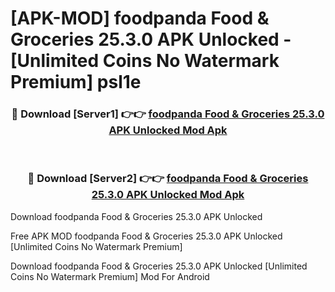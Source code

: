 # [APK-MOD] foodpanda  Food & Groceries 25.3.0 APK Unlocked - [Unlimited Coins No Watermark Premium] psl1e



<div align="center">
<h3>🔴 Download [Server1] 👉👉 <a href="https://momento.my/?title=foodpanda__Food_&_Groceries_25.3.0_APK_Unlocked">foodpanda  Food & Groceries 25.3.0 APK Unlocked Mod Apk</a></h3><br>

<h3>🔴 Download [Server2] 👉👉 <a href="https://momento.my/?title=foodpanda__Food_&_Groceries_25.3.0_APK_Unlocked">foodpanda  Food & Groceries 25.3.0 APK Unlocked Mod Apk</a></h3>
</div>



Download foodpanda  Food & Groceries 25.3.0 APK Unlocked 

Free APK MOD foodpanda  Food & Groceries 25.3.0 APK Unlocked [Unlimited Coins No Watermark Premium]

Download foodpanda  Food & Groceries 25.3.0 APK Unlocked [Unlimited Coins No Watermark Premium] Mod For Android
